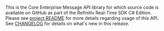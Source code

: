 This is the Core Enterprise Message API library for which source code is available on GitHub as part of the Refinitiv Real-Time SDK C# Edition. Please see [project README](https://github.com/Refinitiv/Real-Time-SDK/blob/master/CSharp/README.md) for more details regarding usage of this API. See [CHANGELOG](https://github.com/Refinitiv/Real-Time-SDK/blob/master/CSharp/CHANGELOG.md) for details on what's new in this release.